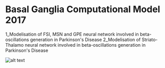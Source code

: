 # Basal Ganglia Computational Model 2017

1_Modelisation of FSI, MSN and GPE neural network involved in beta-oscillations generation in Parkinson's Disease
2_Modelisation of Striato-Thalamo neural network involved in beta-oscillations generation in Parkinson's Disease

![alt text](/BasalGangliaModel2017/Quicktry.jpg?raw=true "Model_2017")
